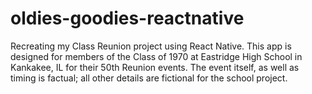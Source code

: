 # oldies-goodies-reactnative
Recreating my Class Reunion project using React Native.
This app is designed for members of the Class of 1970 at Eastridge High School in Kankakee, IL for their 50th Reunion events. The event itself, as well as timing is factual; all other details are fictional for the school project.
